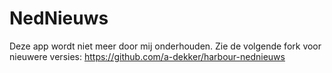 # NedNieuws
Deze app wordt niet meer door mij onderhouden. Zie de volgende fork voor nieuwere versies: https://github.com/a-dekker/harbour-nednieuws

